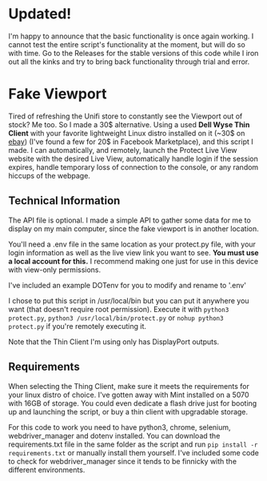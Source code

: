 # Updated!
I'm happy to announce that the basic functionality is once again working. I cannot test the entire script's functionality at the moment, but will do so with time. Go to the Releases for the stable versions of this code while I iron out all the kinks and try to bring back functionality through trial and error.  

# Fake Viewport

Tired of refreshing the Unifi store to constantly see the Viewport out of stock? Me too. So I made a 30$ alternative.
Using a used **Dell Wyse Thin Client** with your favorite lightweight Linux distro installed on it (~30$ on [ebay](https://www.ebay.com/sch/i.html?_nkw=wyse%20thin%20client&_sacat=0&_odkw=dell%20wyse%20thin%20client&_osacat=0)) (I've found a few for 20$ in Facebook Marketplace), and this script I made.
I can automatically, and remotely, launch the Protect Live View website with the desired Live View, automatically handle login if the session expires, handle temporary loss of connection to the console, or any random hiccups of the webpage.

## Technical Information

The API file is optional. I made a simple API to gather some data for me to display on my main computer, since the fake viewport is in another location.

You'll need a .env file in the same location as your protect.py file, with your login information as well as the live view link you want to see. **You must use a local account for this.** I recommend making one just for use in this device with view-only permissions.

I've included an example DOTenv for you to modify and rename to '.env'

I chose to put this script in /usr/local/bin but you can put it anywhere you want (that doesn't require root permission).
Execute it with `python3 protect.py`, `python3 /usr/local/bin/protect.py` or `nohup python3 protect.py` if you're remotely executing it.

Note that the Thin Client I'm using only has DisplayPort outputs.

## Requirements 

When selecting the Thing Client, make sure it meets the requirements for your linux distro of choice. I've gotten away with Mint installed on a 5070 with 16GB of storage. You could even dedicate a flash drive just for booting up and launching the script, or buy a thin client with upgradable storage.

For this code to work you need to have python3, chrome, selenium, webdriver_manager and dotenv installed. You can download the requirements.txt file in the same folder as the script and run `pip install -r requirements.txt` or manually install them yourself. I've included some code to check for webdriver_manager since it tends to be finnicky with the different environments.
